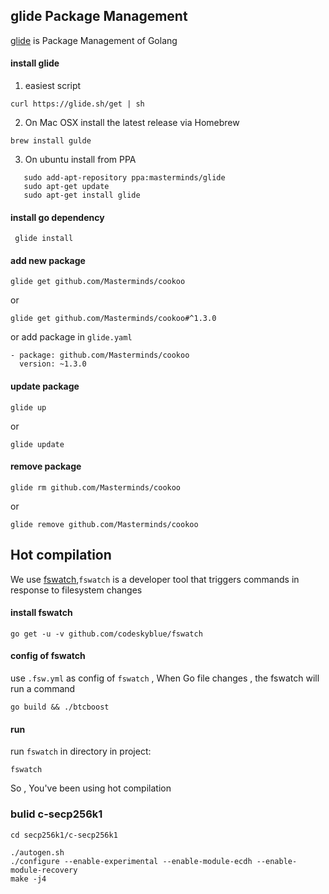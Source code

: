 ## glide Package Management 
[glide](https://github.com/Masterminds/glide) is Package Management of Golang

#### install glide
 1. easiest script
 ```
 curl https://glide.sh/get | sh
 ```
 2. On Mac OSX install the latest release via Homebrew
 ```
 brew install gulde
 ```
 3. On ubuntu install from PPA
 ```
    sudo add-apt-repository ppa:masterminds/glide 
    sudo apt-get update
    sudo apt-get install glide
   ```
   
#### install go dependency
```
 glide install
```
#### add new package
```
glide get github.com/Masterminds/cookoo 
```
or 
```
glide get github.com/Masterminds/cookoo#^1.3.0
```
or add package in `glide.yaml`
```
- package: github.com/Masterminds/cookoo
  version: ~1.3.0
```
#### update package 
```
glide up
```
or 
```
glide update
```
#### remove package
```
glide rm github.com/Masterminds/cookoo
```
or 
```
glide remove github.com/Masterminds/cookoo
```
## Hot compilation
We use [fswatch](https://github.com/codeskyblue/fswatch),`fswatch` is a developer tool that triggers commands in response to filesystem changes
#### install fswatch
```
go get -u -v github.com/codeskyblue/fswatch
```
#### config of fswatch
use `.fsw.yml` as config of `fswatch` , When Go file changes , the fswatch will run a command
```
go build && ./btcboost
```
#### run 
run `fswatch` in directory in project:
```
fswatch
```
So , You've been using hot compilation


### bulid c-secp256k1
```
cd secp256k1/c-secp256k1 

./autogen.sh
./configure --enable-experimental --enable-module-ecdh --enable-module-recovery 
make -j4 

```